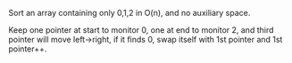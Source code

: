 Sort an array containing only 0,1,2 in O(n), and no auxiliary space.

Keep one pointer at start to monitor 0, one at end to monitor 2, and third pointer will move left->right, if it finds 0, swap itself with 1st pointer and 1st pointer++.